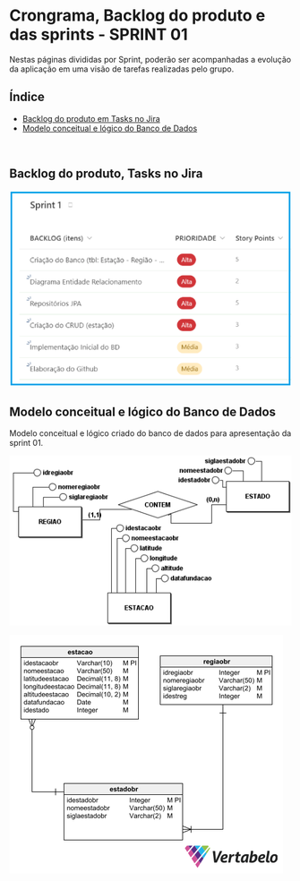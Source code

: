 # Crongrama, Backlog do produto e das sprints - SPRINT 01
Nestas páginas divididas por Sprint, poderão ser acompanhadas a evolução da aplicação em uma visão de tarefas realizadas pelo grupo.
<br />


<h2>Índice</h2>

- [Backlog do produto em Tasks no Jira](#backlog-do-produto-tasks-no-jira)
- [Modelo conceitual e lógico do Banco de Dados](#modelo-conceitual-logico-do-banco-de-dados)
<br />


<h2>Backlog do produto, Tasks no Jira</h2>

![taskssprint01](readme_docs/tasks_sprint01.png)
<br />


<h2>Modelo conceitual e lógico do Banco de Dados</h2>

Modelo conceitual e lógico criado do banco de dados para apresentação da sprint 01.

![ModeloconceitualBDSP1](documents/BRModel_ConceitualIACITI_SP01.png "Modelo conceitual BD Sprint 1")

![ModeloLogicoBDSP1](readme_docs/bdsprint1.png "Modelo lógico BD Sprint 1")
<br />
